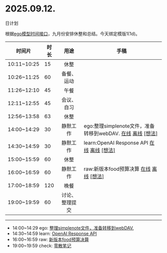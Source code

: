# 2025.09.12.
日计划

根据[ego模型时间接口](https://gitee.com/hyg/blog/blob/master/timeflow.md)，九月份安排休整和总结。今天绑定模版1(1d)。

| 时间片 | 时长 | 用途 | 手稿 |
| --- | --- | :---: | --- |
| 10:11~10:25 | 15 | 休整 |  |
| 10:26~11:25 | 60 | 备餐、运动 |  |
| 11:26~12:10 | 45 | 午餐 |  |
| 12:11~12:55 | 45 | 会议、自习 |  |
| 12:56~13:58 | 63 | 休整 |  |
| 14:00~14:29 | 30 | 静默工作 | ego:整理simplenote文件，准备转移到webDAV. [在线](http://simp.ly/p/8t3vlk) [离线](../../draft/2025/20250912140000.md) <a href="mailto:huangyg@mars22.com?subject=关于2025.09.12.[ego:整理simplenote文件，准备转移到webDAV.]任务&body=日期: 20250912%0D%0A序号: 5%0D%0A手稿:../../draft/2025/20250912140000.md%0D%0A---请勿修改邮件主题及以上内容 从下一行开始写您的想法---%0D%0A">[想法]</a> |
| 14:30~14:59 | 30 | 静默工作 | learn:OpenAI Response API [在线](http://simp.ly/p/5k9gJy) [离线](../../draft/2025/20250912143000.md) <a href="mailto:huangyg@mars22.com?subject=关于2025.09.12.[learn:OpenAI Response API]任务&body=日期: 20250912%0D%0A序号: 6%0D%0A手稿:../../draft/2025/20250912143000.md%0D%0A---请勿修改邮件主题及以上内容 从下一行开始写您的想法---%0D%0A">[想法]</a> |
| 15:00~15:59 | 60 | 休整 |  |
| 16:00~16:59 | 60 | 静默工作 | raw:新版本food预算决算 [在线](http://simp.ly/p/4QDThK) [离线](../../draft/2025/20250912160000.md) <a href="mailto:huangyg@mars22.com?subject=关于2025.09.12.[raw:新版本food预算决算]任务&body=日期: 20250912%0D%0A序号: 8%0D%0A手稿:../../draft/2025/20250912160000.md%0D%0A---请勿修改邮件主题及以上内容 从下一行开始写您的想法---%0D%0A">[想法]</a> |
| 17:00~18:59 | 120 | 晚餐 |  |
| 19:00~19:59 | 60 | 讨论、整理提交 |  |

---

- 14:00~14:29	ego: [整理simplenote文件，准备转移到webDAV.](../../draft/2025/20250912.01.md)
- 14:30~14:59	learn: [OpenAI Response API](../../draft/2025/20250912.02.md)
- 16:00~16:59	raw: [新版本food预算决算](../../draft/2025/20250912.03.md)
- 19:00~19:59	check: [零散笔记](../../draft/2025/20250912.04.md)
